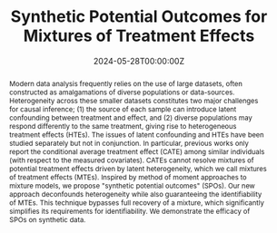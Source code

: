 ---
title: "Synthetic Potential Outcomes for Mixtures of Treatment Effects"
authors:
- Admin
- Chandler Squires
- Caroline Uhler
author_notes:
date: "2024-05-28T00:00:00Z"
doi: ""

# Schedule page publish date (NOT publication's date).
publishDate: "2024-05-28T00:00:00Z"

# Publication type.
# Legend: 0 = Uncategorized; 1 = Conference paper; 2 = Journal article;
# 3 = Preprint / Working Paper; 4 = Report; 5 = Book; 6 = Book section;
# 7 = Thesis; 8 = Patent
publication_types: ["3"]

# Publication name and optional abbreviated publication name.
publication: ""
publication_short: ""

abstract: Modern data analysis frequently relies on the use of large datasets, often constructed as amalgamations of diverse populations or data-sources. Heterogeneity across these smaller datasets constitutes two major challenges for causal inference; (1) the source of each sample can introduce latent confounding between treatment and effect, and (2) diverse populations may respond differently to the same treatment, giving rise to heterogeneous treatment effects (HTEs). The issues of latent confounding and HTEs have been studied separately but not in conjunction. In particular, previous works only report the conditional average treatment effect (CATE) among similar individuals (with respect to the measured covariates). CATEs cannot resolve mixtures of potential treatment effects driven by latent heterogeneity, which we call mixtures of treatment effects (MTEs). Inspired by method of moment approaches to mixture models, we propose "synthetic potential outcomes" (SPOs). Our new approach deconfounds heterogeneity while also guaranteeing the identifiability of MTEs. This technique bypasses full recovery of a mixture, which significantly simplifies its requirements for identifiability. We demonstrate the efficacy of SPOs on synthetic data.

# Summary. An optional shortened abstract.
summary: A new technique for causal inference that can sometimes learn more than a randomized controlled trial.

tags:
  -Synthetic Potential Outcomes
  -Mixture Models

featured: true

# links:
# - name: ""
#   url: ""
url_pdf: 'https://arxiv.org/abs/2405.19225'
url_code: 'https://github.com/csquires/synthetic-potential-outcomes'
url_dataset: ''
url_poster: ''
url_project: ''
url_slides: 'presentations/ocis'
url_source: ''
url_video: 'https://www.youtube.com/watch?app=desktop&si=rckWo1PphQC5QqoC&v=hLr7KmUUvJ4&feature=youtu.be'

# Featured image
# To use, add an image named `featured.jpg/png` to your page's folder. 
image:
  caption:
  focal_point:
  preview_only: false

# Associated Projects (optional).
#   Associate this publication with one or more of your projects.
#   Simply enter your project's folder or file name without extension.
#   E.g. `internal-project` references `content/project/internal-project/index.md`.
#   Otherwise, set `projects: [![alt text](spos.png)]`.
projects: ['mixtures']

# Slides (optional).
#   Associate this publication with Markdown slides.
#   Simply enter your slide deck's filename without extension.
#   E.g. `slides: "example"` references `content/slides/example/index.md`.
#   Otherwise, set `slides: ""`.
slides:
---